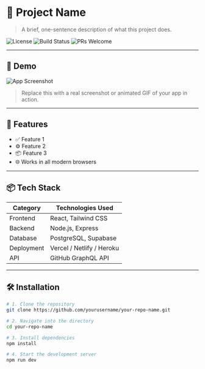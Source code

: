 # 🌟 Project Name

> A brief, one-sentence description of what this project does.

![License](https://img.shields.io/badge/license-MIT-blue.svg)
![Build Status](https://img.shields.io/badge/build-passing-brightgreen.svg)
![PRs Welcome](https://img.shields.io/badge/PRs-welcome-purple.svg)

---

## 📸 Demo

![App Screenshot](https://raw.githubusercontent.com/salim-mohamed-98/test-repository/0056f9e7e19c5d6a473160a07ad30bac96d4a2cb/test_repository_image.jpg)

> Replace this with a real screenshot or animated GIF of your app in action.

---

## 🚀 Features

- ✅ Feature 1
- ⚙️ Feature 2
- 📦 Feature 3
- 🌐 Works in all modern browsers

---

## 📦 Tech Stack

| Category    | Technologies Used                  |
|-------------|-------------------------------------|
| Frontend    | React, Tailwind CSS                 |
| Backend     | Node.js, Express                   |
| Database    | PostgreSQL, Supabase               |
| Deployment  | Vercel / Netlify / Heroku          |
| API         | GitHub GraphQL API                 |

---

## 🛠️ Installation

```bash
# 1. Clone the repository
git clone https://github.com/yourusername/your-repo-name.git

# 2. Navigate into the directory
cd your-repo-name

# 3. Install dependencies
npm install

# 4. Start the development server
npm run dev
